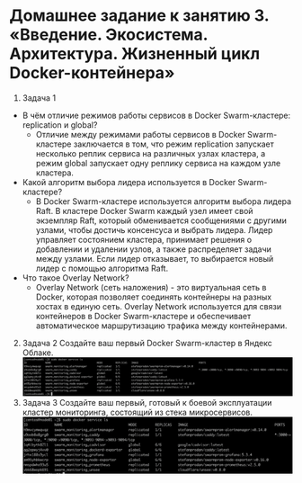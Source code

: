 # Домашнее задание к занятию 3. «Введение. Экосистема. Архитектура. Жизненный цикл Docker-контейнера»

1. Задача 1
  * В чём отличие режимов работы сервисов в Docker Swarm-кластере: replication и global?
    - Отличие между режимами работы сервисов в Docker Swarm-кластере заключается в том, что режим replication запускает несколько реплик сервиса на различных узлах кластера, а режим global запускает одну реплику сервиса на каждом узле кластера.
  * Какой алгоритм выбора лидера используется в Docker Swarm-кластере?
    - В Docker Swarm-кластере используется алгоритм выбора лидера Raft. В кластере Docker Swarm каждый узел имеет свой экземпляр Raft, который обменивается сообщениями с другими узлами, чтобы достичь консенсуса и выбрать лидера. Лидер управляет состоянием кластера, принимает решения о добавлении и удалении узлов, а также распределяет задачи между узлами. Если лидер отказывает, то выбирается новый лидер с помощью алгоритма Raft. 
  * Что такое Overlay Network?
    - Overlay Network (сеть наложения) - это виртуальная сеть в Docker, которая позволяет соединять контейнеры на разных хостах в единую сеть. Overlay Network используется для связи контейнеров в Docker Swarm-кластере и обеспечивает автоматическое маршрутизацию трафика между контейнерами.

2. Задача 2
  Создайте ваш первый Docker Swarm-кластер в Яндекс Облаке.
  ![Screenshot](docker_compose_images/swarm_1.png)
3. Задача 3
  Создайте ваш первый, готовый к боевой эксплуатации кластер мониторинга, состоящий из стека микросервисов.
  ![Screenshot](docker_compose_images/swarm_2.png)